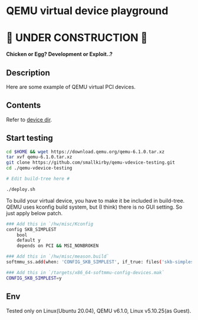 # QEMU virtual device playground

# 🚧 UNDER CONSTRUCTION 🚧 

**Chicken or Egg? Development or Exploit..?**

## Description

Here are some example of QEMU virtual PCI devices.

## Contents

Refer to [device dir](./device/README.md).

## Start testing

```start.sh
cd $HOME && wget https://download.qemu.org/qemu-6.1.0.tar.xz
tar xvf qemu-6.1.0.tar.xz
git clone https://github.com/smallkirby/qemu-vdevice-testing.git
cd ./qemu-vdevice-testing

# Edit build-tree here #

./deploy.sh
```

To build your virtual device, you have to make it be included in build-tree. QEMU uses kconfig build system, but (I think) there is no GUI setting. So just apply below patch.

```patch-build.sh
### Add this in `/hw/misc/Kconfig
config SKB_SIMPLEST
    bool
    default y
    depends on PCI && MSI_NONBROKEN

### Add this in `/hw/misc/meason.build`
softmmu_ss.add(when: 'CONFIG_SKB_SIMPLEST', if_true: files('skb-simplest.c'))

### Add this in `/targets/x86_64-softmmu-config-devices.mak`
CONFIG_SKB_SIMPLEST=y
```

## Env

Tested only on Linux(Ubuntu 20.04), QEMU v6.1.0, Linux v5.10.25(as Guest).

